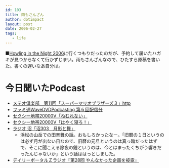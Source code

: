 ```yaml
---
id: 103
title: 雨もさんざん
author: dotimpact
layout: post
date: 2006-02-27
tags:
   - life
---
```

■[Howling in the Night 2006][1]に行くつもりだったのだが、予約して届いたハガキが見つからなくて行かずじまい。雨もさんざんなので、ひたすら原稿を書いた。書くの遅いなあ自分は。

# 今日聞いたPodcast

  * [メテオ倶楽部　第11回「スーパーマリオブラザーズ３」http][2]
  * [ファミ通WaveDVDPodcasting 第６回配信分][3]
  * [セクシー地帯20000V「ねむれない」][4]
  * [セクシー地帯20000V「はやく寝ろ！」][5]
  * [ラジオ 沼「沼303　月影と舞」][6] 
      * 浜松の山岳での田楽舞の話。おもしろかったなー。「旧暦の１日というのは必ず月が出ない日なので、旧暦の元旦というのは真っ暗だったはずで、そこに聞こえる除夜の鐘というのは、今とはまったくちがう響きだったんじゃないか」という話ははっとしました。
  * [デイリーポータルＺラジオ「第28回 やんなかった企画を披露」][7]

 [1]: http://www.granaten.co.jp/hn/
 [2]: //sweet.podcast.jp/home/meteor/archives/release/main/2006/02/16_231825.html
 [3]: http://www.enterbrain.co.jp/fwd/
 [4]: http://sweet.podcast.jp/home/sexy20000/archives/release/main/2006/02/26_055709.html
 [5]: http://sweet.podcast.jp/home/sexy20000/archives/release/main/2006/02/26_060957.html
 [6]: http://sweet.podcast.jp/home/numa/archives/release/main/2006/02/26_072524.html
 [7]: http://dpz.cocolog-nifty.com/dpr/2006/02/28__c332.html
